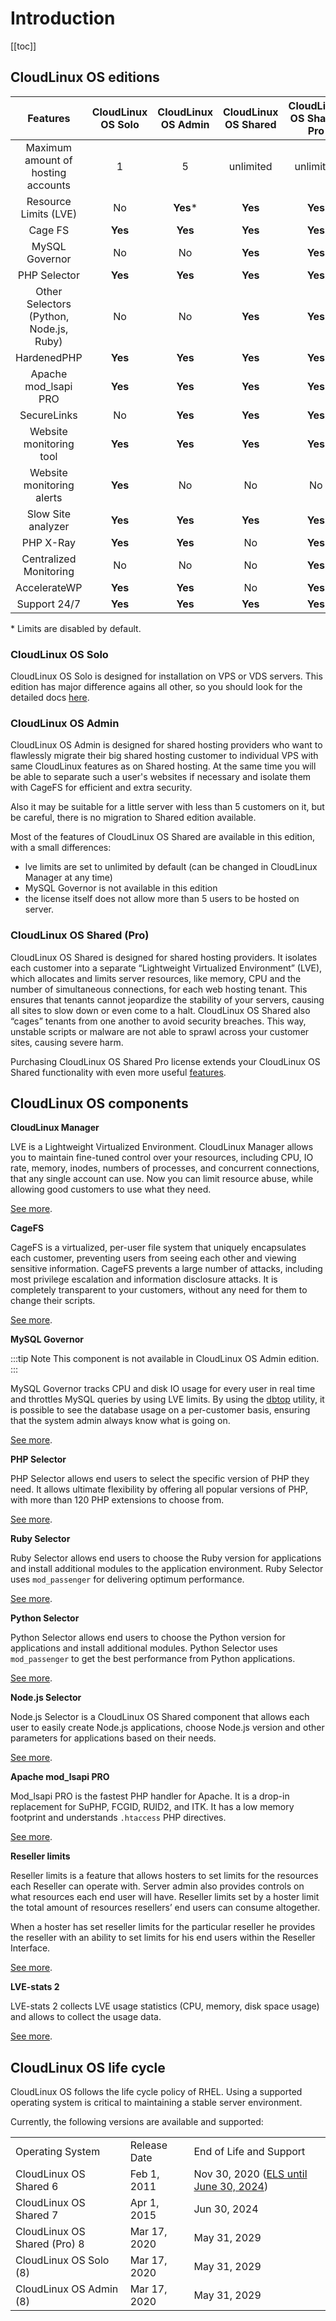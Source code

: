 # Introduction

[[toc]]

## CloudLinux OS editions

|**Features**|**CloudLinux OS Solo**|**CloudLinux OS Admin**|**CloudLinux OS Shared**|**CloudLinux OS Shared Pro**|
|:-:|:-:|:-:|:-:|:-:|
|Maximum amount of hosting accounts|1|5|unlimited|unlimited|
|Resource Limits (LVE)|No|**Yes***|**Yes**|**Yes**|
|Cage FS|**Yes**|**Yes**|**Yes**|**Yes**|
|MySQL Governor|No|No|**Yes**|**Yes**|
|PHP Selector|**Yes**|**Yes**|**Yes**|**Yes**|
|Other Selectors (Python, Node.js, Ruby)|No|No|**Yes**|**Yes**|
|HardenedPHP|**Yes**|**Yes**|**Yes**|**Yes**|
|Apache mod_lsapi PRO|**Yes**|**Yes**|**Yes**|**Yes**|
|SecureLinks|No|**Yes**|**Yes**|**Yes**|
|Website monitoring tool|**Yes**|**Yes**|**Yes**|**Yes**|
|Website monitoring alerts|**Yes**|No|No|No|
|Slow Site analyzer|**Yes**|**Yes**|**Yes**|**Yes**|
|PHP X-Ray|**Yes**|**Yes**|No|**Yes**|
|Centralized Monitoring|No|No|No|**Yes**|
|AccelerateWP|**Yes**|**Yes**|No|**Yes**|
|Support 24/7|**Yes**|**Yes**|**Yes**|**Yes**|

\* Limits are disabled by default.

### CloudLinux OS Solo
CloudLinux OS Solo is designed for installation on VPS or VDS servers. 
This edition has major difference agains all other, so you should look for the detailed docs 
[here](https://docs.solo.cloudlinux.com/introduction/).


### CloudLinux OS Admin

CloudLinux OS Admin is designed for shared hosting providers who want to flawlessly migrate their 
big shared hosting customer to individual VPS with same CloudLinux features as on Shared hosting. 
At the same time you will be able to separate such a user's websites if necessary and isolate them 
with CageFS for efficient and extra security.

Also it may be suitable for a little server with less than 5 customers on it, but be careful, 
there is no migration to Shared edition available.

Most of the features of CloudLinux OS Shared are available in this edition, with a small differences:

- lve limits are set to unlimited by default (can be changed in CloudLinux Manager at any time)
- MySQL Governor is not available in this edition
- the license itself does not allow more than 5 users to be hosted on server.

### CloudLinux OS Shared (Pro)

CloudLinux OS Shared is designed for shared hosting providers. 
It isolates each customer into a separate “Lightweight Virtualized Environment” (LVE), 
which allocates and limits server resources, like memory, CPU and the number of simultaneous connections, 
for each web hosting tenant. This ensures that tenants cannot jeopardize the stability of your servers, 
causing all sites to slow down or even come to a halt. CloudLinux OS Shared also “cages” tenants from one another 
to avoid security breaches. This way, unstable scripts or malware are not able to sprawl across your customer sites, 
causing severe harm.

Purchasing CloudLinux OS Shared Pro license extends your CloudLinux OS Shared 
functionality with even more useful [features](/cloudlinux-os-plus/). 


## CloudLinux OS components

**CloudLinux Manager**

LVE is a Lightweight Virtualized Environment.
CloudLinux Manager allows you to maintain fine-tuned control over your resources, 
including CPU, IO rate, memory, inodes, numbers of processes, and concurrent connections, 
that any single account can use. Now you can limit resource abuse, while allowing good customers to use what they need.

[See more](/lve_manager/).

**CageFS**

CageFS is a virtualized, per-user file system that uniquely encapsulates each customer, 
preventing users from seeing each other and viewing sensitive information. CageFS prevents a large number of attacks, 
including most privilege escalation and information disclosure attacks. It is completely transparent to your customers, 
without any need for them to change their scripts.

[See more](/cloudlinux_os_components/#cagefs).

**MySQL Governor**

:::tip Note
This component is not available in CloudLinux OS Admin edition.
:::

MySQL Governor tracks CPU and disk IO usage for every user in real time and throttles MySQL queries by using LVE limits. By using the [dbtop](/command-line_tools/#dbtop) utility, it is possible to see the database usage on a per-customer basis, ensuring that the system admin always know what is going on.

[See more](/cloudlinux_os_components/#mysql-governor).

**PHP Selector**

PHP Selector allows end users to select the specific version of PHP they need. It allows ultimate flexibility by offering all 
popular versions of PHP, with more than 120 PHP extensions to choose from.

[See more](/cloudlinux_os_components/#php-selector).

**Ruby Selector**

Ruby Selector allows end users to choose the Ruby version for applications and install additional modules 
to the application environment. Ruby Selector uses `mod_passenger` for delivering optimum performance.

[See more](/cloudlinux_os_components/#ruby-selector).

**Python Selector**

Python Selector allows end users to choose the Python version for applications and install additional modules. 
Python Selector uses `mod_passenger` to get the best performance from Python applications.

[See more](/cloudlinux_os_components/#python-selector).

<span class="notranslate">**Node.js Selector** </span>

Node.js Selector is a CloudLinux OS Shared component that allows each user to easily create Node.js applications, 
choose Node.js version and other parameters for applications based on their needs.

[See more](/cloudlinux_os_components/#node-js-selector).

**Apache mod_lsapi PRO**

Mod_lsapi PRO is the fastest PHP handler for Apache. It is a drop-in replacement for SuPHP, FCGID, RUID2, and ITK. 
It has a low memory footprint and understands `.htaccess` PHP directives.

[See more](/cloudlinux_os_components/#apache-mod-lsapi-pro).

**Reseller limits**

Reseller limits is a feature that allows hosters to set limits for the resources each Reseller can operate with. 
Server admin also provides controls on what resources each end user will have. Reseller limits set by a hoster 
limit the total amount of resources resellers’ end users can consume altogether.

When a hoster has set reseller limits for the particular reseller he provides the reseller with an ability to 
set limits for his end users within the Reseller Interface.

[See more](/cloudlinux_os_components/#reseller-limits).

<span class="notranslate"> **LVE-stats 2** </span>

<span class="notranslate"> LVE-stats 2 </span> collects LVE usage statistics (CPU, memory, disk space usage) 
and allows to collect the usage data.

[See more](/cloudlinux_os_components/#lve-stats-2).

## CloudLinux OS life cycle

CloudLinux OS follows the life cycle policy of RHEL. 
Using a supported operating system is critical to maintaining a stable server environment.

Currently, the following versions are available and supported:

| |  | |
|-|--|-|
|Operating System | Release Date| End of Life and Support|
|CloudLinux OS Shared 6 | Feb 1, 2011 | Nov 30, 2020 ([ELS until June 30, 2024](https://docs.cln.cloudlinux.com/billing/#cloudlinux-os-6-extended-lifecycle-support)) |
|CloudLinux OS Shared 7 | Apr 1, 2015 | Jun 30, 2024 |
|CloudLinux OS Shared (Pro) 8 | Mar 17, 2020 | May 31, 2029 |
|CloudLinux OS Solo (8) | Mar 17, 2020 | May 31, 2029 |
|CloudLinux OS Admin (8) | Mar 17, 2020 | May 31, 2029 |
